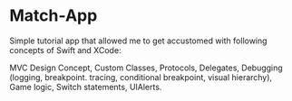 # Match-App


Simple tutorial app that allowed me to get accustomed with following concepts of Swift and XCode:

MVC Design Concept, Custom Classes, Protocols, Delegates, Debugging (logging, breakpoint. tracing, conditional breakpoint, visual hierarchy), Game logic, Switch statements, UIAlerts.
